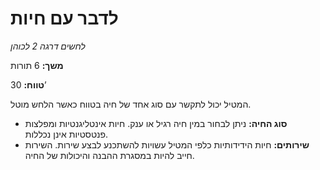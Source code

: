 # לדבר עם חיות

*לחשים דרגה 2 לכוהן*

**משך:** 6 תורות

**טווח:** 30’

המטיל יכול לתקשר עם סוג אחד של חיה בטווח כאשר הלחש מוטל.

- **סוג החיה:** ניתן לבחור במין חיה רגיל או ענק. חיות אינטליגנטיות ומפלצות פנטסטיות אינן נכללות.
- **שירותים:** חיות הידידותיות כלפי המטיל עשויות להשתכנע לבצע שירות. השירות חייב להיות במסגרת ההבנה והיכולות של החיה.